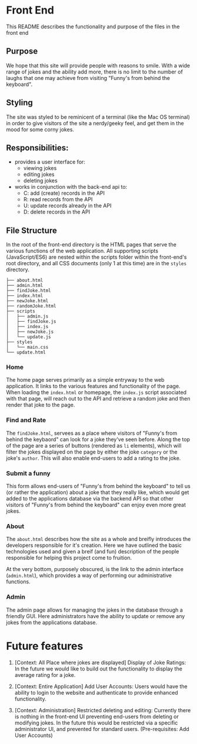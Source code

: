 # Front End 
This README describes the functionality and purpose of the files in the front end 

## Purpose

We hope that this site will provide people with reasons to smile. With a wide range of jokes and the ability add more, there is no limit to the number of laughs that one may achieve from visiting "Funny's from behind the keyboard". 

## Styling 

The site was styled to be reminicent of a terminal (like the Mac OS terminal) in order to give visitors of the site a nerdy/geeky feel, and get them in the mood for some corny jokes. 

## Responsibilities: 
* provides a user interface for: 
    * viewing jokes
    * editing jokes
    * deleting jokes 
* works in conjunction with the back-end api to: 
    * C: add (create) records in the API 
    * R: read records from the API
    * U: update records already in the API
    * D: delete records in the API 

## File Structure 

In the root of the front-end directory is the HTML pages that serve the various functions of the web application. All supporting scripts (JavaScript/ES6) are nested within the scripts folder within the front-end's root directory, and all CSS documents (only 1 at this time) are in the `styles` directory. 

```
├── about.html
├── admin.html
├── findJoke.html
├── index.html
├── newJoke.html
├── randomJoke.html
├── scripts
│   ├── admin.js
│   ├── findJoke.js
│   ├── index.js
│   ├── newJoke.js
│   └── update.js
├── styles
│   └── main.css
└── update.html
```

### Home 
The home page serves primarily as a simple entryway to the web application. It links to the various features and functionality of the page. When loading the `index.html` or homepage, the `index.js` script associated with that page, will reach out to the API and retrieve a random joke and then render that joke to the page. 

### Find and Rate 
The `findJoke.html`, servees as a place where visitors of "Funny's from behind the keybaord" can look for a joke they've seen before. Along the top of the page are a series of buttons (rendered as `li` elements), which will filter the jokes displayed on the page by either the joke `category` or the joke's `author`. This will also enable end-users to add a rating to the joke. 

### Submit a funny 

This form allows end-users of "Funny's from behind the keyboard" to tell us (or rather the application) about a joke that they really like, which would get added to the applications database via the backend API so that other visitors of "Funny's from behind the keyboard" can enjoy even more great jokes. 

### About 
The `about.html` describes how the site as a whole and breifly introduces the developers responsible for it's creation. Here we have outlined the basic technologies used and given a breif (and fun) description of the people responsible for helping this project come to fruition. 

At the very bottom, purposely obscured, is the link to the admin interface (`admin.html`), which provides a way of performing our administrative functions. 

### Admin 
The admin page allows for managing the jokes in the database through a friendly GUI. Here administrators have the ability to update or remove any jokes from the applications database. 

# Future features

1. [Context: All Place where jokes are displayed] Display of Joke Ratings: In the future we would like to build out the functionality to display the average rating for a joke. 

2. [Context: Entire Application] Add User Accounts: Users would have the ability to login to the website and authenticate to provide enhanced functionality. 

3. [Context: Administration] Restricted deleting and editing: Currently there is nothing in the front-end UI preventing end-users from deleting or modifying jokes. In the future this would be restricted via a specific administrator UI, and prevented for standard users. (Pre-requisites: Add User Accounts)

